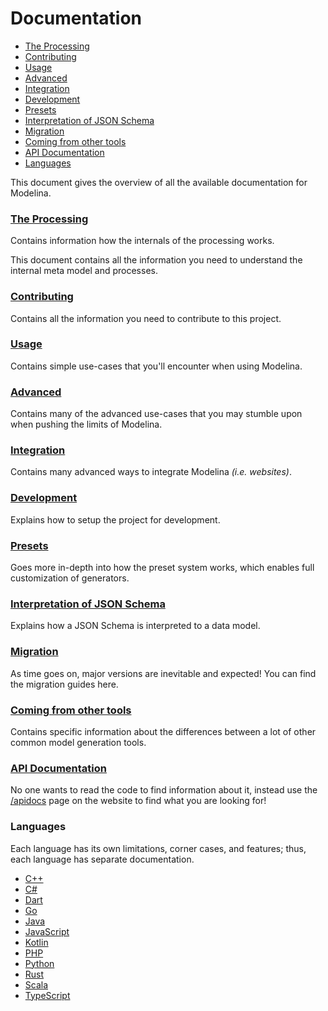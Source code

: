 # Documentation

<!-- toc is generated with GitHub Actions do not remove toc markers -->

<!-- toc -->

- [The Processing](#the-processing)
- [Contributing](#contributing)
- [Usage](#usage)
- [Advanced](#advanced)
- [Integration](#integration)
- [Development](#development)
- [Presets](#presets)
- [Interpretation of JSON Schema](#interpretation-of-json-schema)
- [Migration](#migration)
- [Coming from other tools](#coming-from-other-tools)
- [API Documentation](#api-documentation)
- [Languages](#languages)

<!-- tocstop -->

This document gives the overview of all the available documentation for Modelina.

### [The Processing](./input-processing.md)
Contains information how the internals of the processing works.

This document contains all the information you need to understand the internal meta model and processes.

### [Contributing](./contributing.md)
Contains all the information you need to contribute to this project.

### [Usage](./usage.md)
Contains simple use-cases that you'll encounter when using Modelina.

### [Advanced](./advanced.md)
Contains many of the advanced use-cases that you may stumble upon when pushing the limits of Modelina.

### [Integration](./integration.md)
Contains many advanced ways to integrate Modelina _(i.e. websites)_. 

### [Development](./development.md)
Explains how to setup the project for development. 

### [Presets](./presets.md)
Goes more in-depth into how the preset system works, which enables full customization of generators.

### [Interpretation of JSON Schema](./inputs/json_schema.md)
Explains how a JSON Schema is interpreted to a data model.

### [Migration](./migrations/README.md)
As time goes on, major versions are inevitable and expected! You can find the migration guides here.

### [Coming from other tools](./other-tools.md)
Contains specific information about the differences between a lot of other common model generation tools. 

### [API Documentation](https://modelina.org/apidocs)

No one wants to read the code to find information about it, instead use the [/apidocs](https://modelina.org/apidocs) page on the website to find what you are looking for!

### Languages
Each language has its own limitations, corner cases, and features; thus, each language has separate documentation.
- [C++](./languages/Cplusplus.md)
- [C#](./languages/Csharp.md)
- [Dart](./languages/Dart.md)
- [Go](./languages/Go.md)
- [Java](./languages/Java.md)
- [JavaScript](./languages/JavaScript.md)
- [Kotlin](./languages/Kotlin.md)
- [PHP](./languages/Php.md)
- [Python](./languages/Python.md)
- [Rust](./languages/Rust.md)
- [Scala](./languages/Scala.md)
- [TypeScript](./languages/TypeScript.md)
